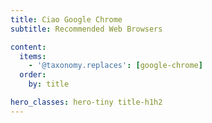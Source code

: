 ```yaml
---
title: Ciao Google Chrome
subtitle: Recommended Web Browsers

content:
  items:
    - '@taxonomy.replaces': [google-chrome]
  order:
    by: title

hero_classes: hero-tiny title-h1h2
---
```

